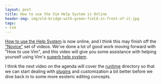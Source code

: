 ```yaml
---
layout: post
title: How to use the Vim Help System is Online
header-img: img/old-bridge-with-green-field-in-front-of-it.jpg
tags:
- vim
---
```

[How to use the Help System](/vim/vim-tutorial-videos/vim-novice-tutorial-videos#Help) is now online, and I think this may finish off the ["Novice"](/vim/vim-tutorial-videos/vim-novice-tutorial-videos/) set of videos. We've done a lot of good work moving forward with "How to use Vim", and this video will give you some assistance with helping yourself using Vim's [superb help system](http://vimdoc.sourceforge.net/).

I think the next video on the agenda will cover the [runtime](http://vimdoc.sourceforge.net/htmldoc/options.html#'runtimepath') directory so that we can start dealing with [plugins](http://vimdoc.sourceforge.net/htmldoc/usr_05.html#plugin) and customization a bit better before we dive back in to some more esoteric editing concepts.
